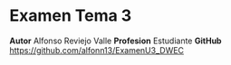 # Examen Tema 3

**Autor** Alfonso Reviejo Valle
**Profesion** Estudiante
**GitHub** https://github.com/alfonn13/ExamenU3_DWEC